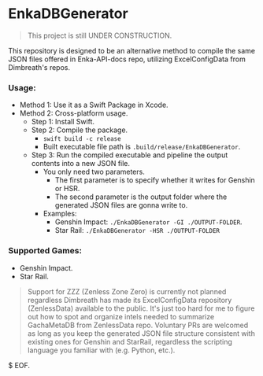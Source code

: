 # EnkaDBGenerator

> This project is still UNDER CONSTRUCTION.

This repository is designed to be an alternative method to compile the same JSON files offered in Enka-API-docs repo, utilizing ExcelConfigData from Dimbreath's repos.

### Usage: 

- Method 1: Use it as a Swift Package in Xcode.
- Method 2: Cross-platform usage.
  - Step 1: Install Swift.
  - Step 2: Compile the package.
    - `swift build -c release`
    - Built executable file path is `.build/release/EnkaDBGenerator`.
  - Step 3: Run the compiled executable and pipeline the output contents into a new JSON file.
    - You only need two parameters.
      - The first parameter is to specify whether it writes for Genshin or HSR.
      - The second parameter is the output folder where the generated JSON files are gonna write to.
    - Examples:
      - Genshin Impact: `./EnkaDBGenerator -GI ./OUTPUT-FOLDER`.
      - Star Rail: `./EnkaDBGenerator -HSR ./OUTPUT-FOLDER`

### Supported Games:

- Genshin Impact.
- Star Rail.

> Support for ZZZ (Zenless Zone Zero) is currently not planned regardless Dimbreath has made its ExcelConfigData repository (ZenlessData) available to the public. It's just too hard for me to figure out how to spot and organize intels needed to summarize GachaMetaDB from ZenlessData repo. Voluntary PRs are welcomed as long as you keep the generated JSON file structure consistent with existing ones for Genshin and StarRail, regardless the scripting language you familiar with (e.g. Python, etc.).

$ EOF.
